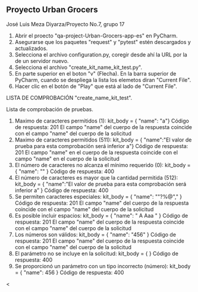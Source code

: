 ## Proyecto Urban Grocers 

José Luis Meza Diyarza/Proyecto No.7, grupo 17

1. Abrir el proecto "qa-project-Urban-Grocers-app-es" en PyCharm.
2. Asegurarse que los paquetes "request" y "pytest" estén descargados y actualizados.
3. Selecciona el archivo configuration.py, coregir desde ahí la URL por la de un servidor nuevo. 
4. Selecciona el archivo "create_kit_name_kit_test.py".
5. En parte superior en el boton "v" (Flecha). En la barra superior de PyCharm, cuando se despliega la lista los elemetos diran "Current File".
6. Hacer clic en el botón de "Play" que está al lado de "Current File".

   

LISTA DE COMPROBACIÓN "create_name_kit_test".

Lista de comprobación de pruebas.
1. Maximo de caracteres permitidos (1): kit_body = { "name": "a"} Código de respuesta: 201 El campo "name" del cuerpo de la respuesta coincide con el campo "name" del cuerpo de la solicitud
2. Maximo de caracteres permitidos (511): kit_body = { "name":"El valor de prueba para esta comprobación será inferior a"} Código de respuesta: 201 El campo "name" en el cuerpo de la respuesta coincide con el campo "name" en el cuerpo de la solicitud
3. El número de caracteres no alcanza el mínimo requerido (0): kit_body = { "name": "" } Código de respuesta: 400
4. El número de caracteres es mayor que la cantidad permitida (512): kit_body = { "name":"El valor de prueba para esta comprobación será inferior a” } Código de respuesta: 400 
5. Se permiten caracteres especiales: kit_body = { "name": ""?%@"," } Código de respuesta: 201 El campo "name" del cuerpo de la respuesta coincide con el campo "name" del cuerpo de la solicitud 
6. Es posible incluir espacios: kit_body = { "name": " A Aaa " } Código de respuesta: 201 El campo "name" del cuerpo de la respuesta coincide con el campo "name" del cuerpo de la solicitud
7. Los números son válidos: kit_body = { "name": "456" } Código de respuesta: 201 El campo "name" del cuerpo de la respuesta coincide con el campo "name" del cuerpo de la solicitud 
8. El parámetro no se incluye en la solicitud: kit_body = { } Código de respuesta: 400 
9. Se proporcionó un parámetro con un tipo incorrecto (número): kit_body = { "name": 456 } Código de respuesta: 400 


<

